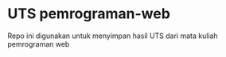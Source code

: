 # UTS pemrograman-web
Repo ini digunakan untuk menyimpan hasil UTS dari mata kuliah pemrograman web
